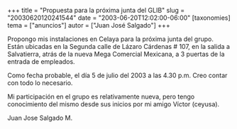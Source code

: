+++
title = "Propuesta para la próxima junta del GLIB"
slug = "20030620120241544"
date = "2003-06-20T12:02:00-06:00"
[taxonomies]
tema = ["anuncios"]
autor = ["Juan José Salgado"]
+++

Propongo mis instalaciones en Celaya para la próxima junta del grupo.
Están ubicadas en la Segunda calle de Lázaro Cárdenas \# 107, en la
salida a Salvatierra, atrás de la nueva Mega Comercial Mexicana, a 3
puertas de la entrada de empleados.

Como fecha probable, el día 5 de julio del 2003 a las 4.30 p.m. Creo
contar con todo lo necesario.

<!-- more -->
Mi participación en el grupo es relativamente nueva, pero tengo
conocimiento del mismo desde sus inicios por mi amigo Víctor (ceyusa).

Juan Jose Salgado M.
